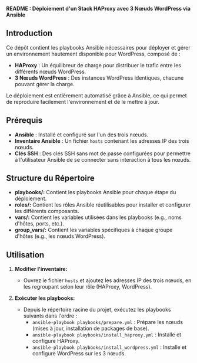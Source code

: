 **README : Déploiement d'un Stack HAProxy avec 3 Nœuds WordPress via Ansible**

Introduction
------------

Ce dépôt contient les playbooks Ansible nécessaires pour déployer et gérer un environnement hautement disponible pour WordPress, composé de :

-   **HAProxy** : Un équilibreur de charge pour distribuer le trafic entre les différents nœuds WordPress.
-   **3 Nœuds WordPress** : Des instances WordPress identiques, chacune pouvant gérer la charge.

Le déploiement est entièrement automatisé grâce à Ansible, ce qui permet de reproduire facilement l'environnement et de le mettre à jour.

Prérequis
---------

-   **Ansible** : Installé et configuré sur l'un des trois nœuds.
-   **Inventaire Ansible** : Un fichier `hosts` contenant les adresses IP des trois nœuds.
-   **Clés SSH** : Des clés SSH sans mot de passe configurées pour permettre à l'utilisateur Ansible de se connecter sans interaction à tous les nœuds.

Structure du Répertoire
-----------------------

-   **playbooks/:** Contient les playbooks Ansible pour chaque étape du déploiement.
-   **roles/:** Contient les rôles Ansible réutilisables pour installer et configurer les différents composants.
-   **vars/:** Contient les variables utilisées dans les playbooks (e.g., noms d'hôtes, ports, etc.).
-   **group_vars/:** Contient les variables spécifiques à chaque groupe d'hôtes (e.g., les nœuds WordPress).

Utilisation
-----------

1.  **Modifier l'inventaire:**

    -   Ouvrez le fichier `hosts` et ajoutez les adresses IP des trois nœuds, en les regroupant selon leur rôle (HAProxy, WordPress).
2.  **Exécuter les playbooks:**

    -   Depuis le répertoire racine du projet, exécutez les playbooks suivants dans l'ordre :
        -   `ansible-playbook playbooks/prepare.yml` : Prépare les nœuds (mises à jour, installation de packages de base).
        -   `ansible-playbook playbooks/install_haproxy.yml` : Installe et configure HAProxy.
        -   `ansible-playbook playbooks/install_wordpress.yml` : Installe et configure WordPress sur les 3 nœuds.
